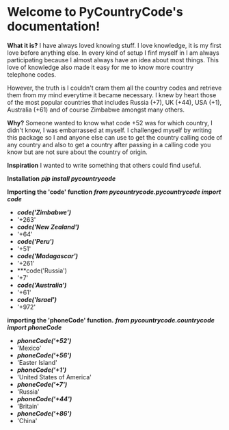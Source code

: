**Welcome to PyCountryCode's documentation!** 
=============================================

**What it is?**
I have always loved knowing stuff. I love knowledge, it is my first love before anything else. In every kind of setup I finf myself in I am always participating because I almost always have an idea about most things. This love of knowledge also made it easy for me to know more country telephone codes. 

However, the truth is I couldn't cram them all the country codes and retrieve them from my mind everytime it became necessary. I knew by heart those of the most popular countries that includes Russia (+7), UK (+44), USA (+1), Australia (+61) and of course Zimbabwe amongst many others.

**Why?**
Someone wanted to know what code +52 was for which country, I didn't know, I was embarrassed at myself. I challenged myself by writing this package so I and anyone else can use to get the country calling code of any country and also to get a country after passing in a calling code you know but are not sure about the country of origin.

**Inspiration**
I wanted to write something that others could find useful.


**Installation**
***pip install pycountrycode***

**Importing the 'code' function**
***from pycountrycode.pycountrycode import code***

- ***code('Zimbabwe')***
- '+263'
- ***code('New Zealand')***
- '+64'
- ***code('Peru')***
- '+51'
- ***code('Madagascar')***
- '+261'
- ***code('Russia')
- '+7'
- ***code('Australia')***
- '+61'
- ***code('Israel')***
- '+972'

**importing the 'phoneCode' function.**
***from pycountrycode.countrycode import phoneCode***

- ***phoneCode('+52')***
- 'Mexico'
- ***phoneCode('+56')***
- 'Easter Island'
- ***phoneCode('+1')***
- 'United States of America'
- ***phoneCode('+7')***
- 'Russia'
- ***phoneCode('+44')***
- 'Britain'
- ***phoneCode('+86')***
- 'China'

